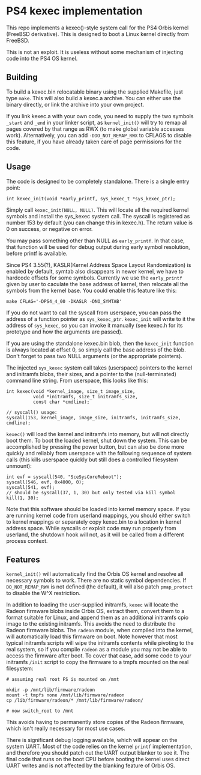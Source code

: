 # PS4 kexec implementation

This repo implements a kexec()-style system call for the PS4 Orbis kernel
(FreeBSD derivative). This is designed to boot a Linux kernel directly from
FreeBSD.

This is not an exploit. It is useless without some mechanism of injecting code
into the PS4 OS kernel.

## Building

To build a kexec.bin relocatable binary using the supplied Makefile, just type
`make`. This will also build a kexec.a archive. You can either use the binary
directly, or link the archive into your own project.

If you link kexec.a with your own code, you need to supply the two symbols
`_start` and `_end` in your linker script, as `kernel_init()` will try to remap
all pages covered by that range as RWX (to make global variable accesses work).
Alternatively, you can add `-DDO_NOT_REMAP_RWX` to CFLAGS to disable this
feature, if you have already taken care of page permissions for the code.

## Usage

The code is designed to be completely standalone. There is a single entry point:

    int kexec_init(void *early_printf, sys_kexec_t *sys_kexec_ptr);

Simply call `kexec_init(NULL, NULL)`. This will locate all the required kernel
symbols and install the sys_kexec system call. The syscall is registered
as number 153 by default (you can change this in kexec.h). The return value
is 0 on success, or negative on error.

You may pass something other than NULL as `early_printf`. In that case, that
function will be used for debug output during early symbol resolution, before
printf is available.

Since PS4 3.55(?), KASLR(Kernel Address Space Layout Randomization) is
enabled by default, symtab also disappears in newer kernel, we have to
hardcode offsets for some symbols. Currently we use the `early_printf`
given by user to caculate the base address of kernel, then relocate all the
symbols from the kernel base. You could enable this feature like this:

	make CFLAG='-DPS4_4_00 -DKASLR -DNO_SYMTAB'

If you do not want to call the syscall from userspace, you can pass the address
of a function pointer as `sys_kexec_ptr`. `kexec_init` will write to it the
address of `sys_kexec`, so you can invoke it manually (see kexec.h for
its prototype and how the arguments are passed).

If you are using the standalone kexec.bin blob, then the `kexec_init` function
is always located at offset 0, so simply call the base address of the blob.
Don't forget to pass two NULL arguments (or the appropriate pointers).

The injected `sys_kexec` system call takes (userspace) pointers to the kernel
and initramfs blobs, their sizes, and a pointer to the (null-terminated) command
line string. From userspace, this looks like this:

    int kexec(void *kernel_image, size_t image_size,
              void *initramfs, size_t initramfs_size,
              const char *cmdline);

    // syscall() usage:
    syscall(153, kernel_image, image_size, initramfs, initramfs_size, cmdline);

`kexec()` will load the kernel and initramfs into memory, but will not directly
boot them. To boot the loaded kernel, shut down the system. This can be
accomplished by pressing the power button, but can also be done more quickly
and reliably from userspace with the following sequence of system calls (this
kills userspace quickly but still does a controlled filesystem unmount):

    int evf = syscall(540, "SceSysCoreReboot");
    syscall(546, evf, 0x4000, 0);
    syscall(541, evf);
    // should be syscall(37, 1, 30) but only tested via kill symbol
    kill(1, 30);

Note that this software should be loaded into kernel memory space. If you are
running kernel code from userland mappings, you should either switch to kernel
mappings or separately copy kexec.bin to a location in kernel address space.
While syscalls or exploit code may run properly from userland, the shutdown hook
will not, as it will be called from a different process context.

## Features

`kernel_init()` will automatically find the Orbis OS kernel and resolve all
necessary symbols to work. There are no static symbol dependencies. If
`DO_NOT_REMAP_RWX` is not defined (the default), it will also patch
`pmap_protect` to disable the W^X restriction.

In addition to loading the user-supplied initramfs, `kexec` will locate the
Radeon firmware blobs inside Orbis OS, extract them, convert them to a format
suitable for Linux, and append them as an additional initramfs cpio image to
the existing initramfs. This avoids the need to distribute the Radeon firmware
blobs. The `radeon` module, when compiled into the kernel, will automatically
load this firmware on boot. Note however that most typical initramfs scripts
will wipe the initramfs contents while pivoting to the real system, so if you
compile `radeon` as a module you may not be able to access the firmware after
boot. To cover that case, add some code to your initramfs `/init` script to
copy the firmware to a tmpfs mounted on the real filesystem:

    # assuming real root FS is mounted on /mnt

    mkdir -p /mnt/lib/firmware/radeon
    mount -t tmpfs none /mnt/lib/firmware/radeon
    cp /lib/firmware/radeon/* /mnt/lib/firmware/radeon/

    # now switch_root to /mnt

This avoids having to permanently store copies of the Radeon firmware, which
isn't really necessary for most use cases.

There is significant debug logging available, which will appear on the system
UART. Most of the code relies on the kernel `printf` implementation, and
therefore you should patch out the UART output blanker to see it. The final
code that runs on the boot CPU before booting the kernel uses direct UART
writes and is not affected by the blanking feature of Orbis OS.
